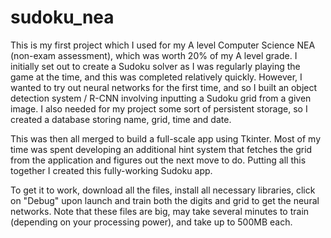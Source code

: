 # sudoku_nea

This is my first project which I used for my A level Computer Science NEA (non-exam assessment), which was worth 20% of my A level grade.
I initially set out to create a Sudoku solver as I was regularly playing the game at the time, and this was completed relatively quickly. 
However, I wanted to try out neural networks for the first time, and so I built an object detection system / R-CNN involving inputting a Sudoku grid from a given image.
I also needed for my project some sort of persistent storage, so I created a database storing name, grid, time and date.

This was then all merged to build a full-scale app using Tkinter. 
Most of my time was spent developing an additional hint system that fetches the grid from the application and figures out the next move to do.
Putting all this together I created this fully-working Sudoku app.

To get it to work, download all the files, install all necessary libraries, click on "Debug" upon launch and train both the digits and grid to get the neural networks.
Note that these files are big, may take several minutes to train (depending on your processing power), and take up to 500MB each.
